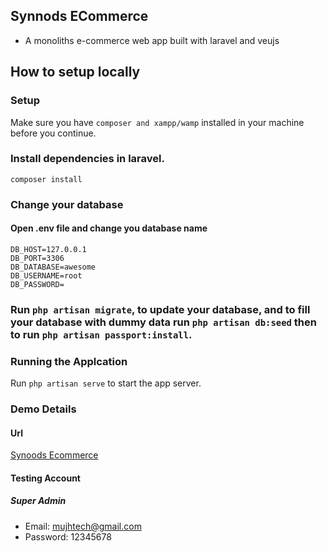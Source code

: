 ## Synnods ECommerce
- A monoliths e-commerce web app built with laravel and veujs

## How to setup locally

### Setup
Make sure you have `composer and xampp/wamp` installed in your machine before you continue.

### Install dependencies in laravel. 
```
composer install
```

### Change your database
#### Open .env file and change you database name
```
DB_HOST=127.0.0.1
DB_PORT=3306
DB_DATABASE=awesome
DB_USERNAME=root
DB_PASSWORD=

```

### Run `php artisan migrate`, to update your database, and to fill your database with dummy data run `php artisan db:seed` then to run `php artisan passport:install`. 

### Running the Applcation
Run `php artisan serve` to start the app server.  

### Demo Details

#### Url 
[Synoods Ecommerce](http://127.0.0.1:8000/)

#### Testing Account
##### Super Admin
- Email: mujhtech@gmail.com
- Password: 12345678
